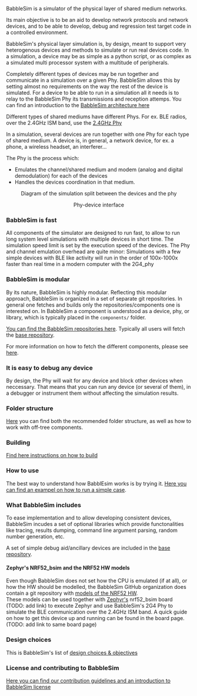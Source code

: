 BabbleSim is a simulator of the physical layer of shared medium networks.

Its main objective is to be an aid to develop network protocols and network
devices, and to be able to develop, debug and regression test target code
in a controlled environment.

BabbleSim's physical layer simulation is, by design, meant to support very
heterogenous devices and methods to simulate or run real devices code.
In a simulation, a device may be as simple as a python script, or as
complex as a simulated multi processor system with a multitude of peripherals.

Completely different types of devices may be run together and communicate
in a simulation over a given Phy.
BabbleSim allows this by setting almost no requirements on the way the
rest of the device is simulated.
For a device to be able to run in a simulation all it needs is to relay
to the BabbleSim Phy its transmissions and reception attemps.
You can find an introduction to the
[BabbleSim architecture here](architecture.md)

Different types of shared mediums have different Phys. For ex. BLE radios,
over the 2.4GHz ISM band, use the
[2.4GHz Phy](https://github.com/BabbleSim/ext_2G4_phy_v1)

In a simulation, several devices are run together with one Phy for each
type of shared medium.
A device is, in general, a network device, for ex. a phone, a wireless headset,
an interferer...

The Phy is the process which:

* Emulates the channel/shared medium and modem (analog and digital
  demodulation) for each of the devices
* Handles the devices coordination in that medium.

<center>
<object data="Phy_device_split.svg" type="image/svg+xml">
<p style="text-align:center">Diagram of the simulation split between the devices and the phy</p>
</object>
<p style="text-align:center">Phy-device interface</p>
</center>

### BabbleSim is fast

All components of the simulator are designed to run fast, to allow
to run long system level simulations with multiple devices in short
time. The simulation speed limit is set by the execution speed of the devices.
The Phy and channel emulation overhead are quite minor: Simulations
with a few simple devices with BLE like activity will run in the order
of 100x-1000x faster than real time in a modern computer with the 2G4_phy

### BabbleSim is modular

By its nature, BabbleSim is highly modular. Reflecting this modular
approach, BabbleSim is organized in a set of separate git repositories.
In general one fetches and builds only the repositories/components one
is interested on.
In BabbleSim a component is understood as a device, phy, or library, which is 
typically placed in the `components/` folder.

[You can find the BabbleSim repositories here](https://github.com/BabbleSim).
Typically all users will fetch the 
[base repository](https://github.com/BabbleSim/base).

For more information on how to fetch the different components, please
see [here](fetching.md).

### It is easy to debug any device

By design, the Phy will wait for any device and block other devices
when neccessary.
That means that you can run any device (or several of them), in a
debugger or instrument them without affecting the simulation results.

### Folder structure

[Here](folder_structure_and_env.md)
you can find both the recommended folder structure, as well as
how to work with off-tree components.

### Building

[Find here instructions on how to build](building.md)

### How to use

The best way to understand how BabblEsim works is by trying it.
[Here you can find an exampel on how to run a simple case](example_2g4.md).

### What BabbleSim includes

To ease implementation and to allow developing consistent devices,
BabbleSim incudes a set of optional libraries which provide
functonalities like tracing, results dumping, command line argument
parsing, random number generation, etc.

A set of simple debug aid/ancillary devices are included in the
[base repository](https://github.com/BabbleSim/base).

#### Zephyr's NRF52_bsim and the NRF52 HW models

Even though BabbleSim does not set how the CPU is emulated
(if at all), or how the HW should be modelled, the BabbleSim GitHub
organization does contain a git repository with 
[models of the NRF52 HW](https://github.com/BabbleSim/ext_NRF52_hw_models).<br>
These models can be used together with
[Zephyr's](https://zephyrproject.org) nrf52_bsim board (TODO: add link)
to execute Zephyr and use BabbleSim's 2G4 Phy to simulate the BLE communication
over the 2.4GHz ISM band.
A quick guide on how to get this device up and running can be found
in the board page. (TODO: add link to same board page)

### Design choices

This is BabbleSim's list of [design choices & objectives](objectives.md)

### License and contributing to BabbleSim

[Here you can find our contribution guidelines and an introduction to BabbleSim license](contribution_guidelines.md)

